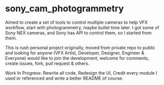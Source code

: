 # sony_cam_photogrammetry
Aimed to create a set of tools to control multiple cameras to help VFX workflow, start with photogrammetry, maybe bullet time later. I got some of Sony NEX cameras, and Sony has API to control them, so I started from them.

This is rush personal project originally, moved from private repo to public and looking for anyone (VFX Artist, Developer, Designer, Engineer & Everyone) would like to join the development, welcome for comments, create issues, fork, pull request & others.

Work In Progress: Rewrite all code, Redesign the UI, Credit every module I used or referenced and write a better README of course.
